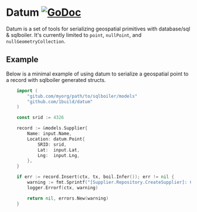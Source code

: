 # Datum [![GoDoc](https://godoc.org/github.com/1build/datum?status.svg)](https://godoc.org/github.com/1build/datum)

Datum is a set of tools for serializing geospatial primitives with database/sql & sqlboiler. It's currently limited to `point`, `nullPoint`, and `nullGeometryCollection`.


## Example

Below is a minimal example of using datum to serialize a geospatial point to a record with sqlboiler generated structs.


```go
    import (
        "gitub.com/myorg/path/to/sqlboiler/models"
        "github.com/1build/datum"
    )

    const srid := 4326

    record := &models.Supplier{
        Name: input.Name,
        Location: datum.Point{
            SRID: srid,
            Lat:  input.Lat,
            Lng:  input.Lng,
        },
    }

    if err := record.Insert(ctx, tx, boil.Infer()); err != nil {
        warning := fmt.Sprintf("[Supplier.Repository.CreateSupplier]: Couldn't create new supplier: %s", input.Name)
        logger.Errorf(ctx, warning)

        return nil, errors.New(warning)
    }
```

